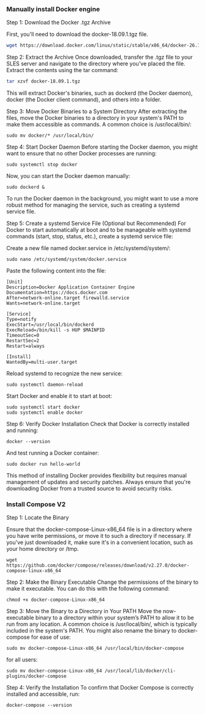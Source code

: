 ### Manually install Docker engine
Step 1: Download the Docker .tgz Archive

First, you'll need to download the docker-18.09.1.tgz file. 
```sh
wget https://download.docker.com/linux/static/stable/x86_64/docker-26.1.0.tgz
```
Step 2: Extract the Archive
Once downloaded, transfer the .tgz file to your SLES server and navigate to the directory where you've placed the file. Extract the contents using the tar command:
```sh
tar xzvf docker-18.09.1.tgz
```
This will extract Docker's binaries, such as dockerd (the Docker daemon), docker (the Docker client command), and others into a folder.

Step 3: Move Docker Binaries to a System Directory
After extracting the files, move the Docker binaries to a directory in your system's PATH to make them accessible as commands. A common choice is /usr/local/bin/:
```
sudo mv docker/* /usr/local/bin/
```
Step 4: Start Docker Daemon
Before starting the Docker daemon, you might want to ensure that no other Docker processes are running:
```
sudo systemctl stop docker
```
Now, you can start the Docker daemon manually:

```
sudo dockerd &
```
To run the Docker daemon in the background, you might want to use a more robust method for managing the service, such as creating a systemd service file.

Step 5: Create a systemd Service File (Optional but Recommended)
For Docker to start automatically at boot and to be manageable with systemd commands (start, stop, status, etc.), create a systemd service file:

Create a new file named docker.service in /etc/systemd/system/:
```
sudo nano /etc/systemd/system/docker.service
```
Paste the following content into the file:
```
[Unit]
Description=Docker Application Container Engine
Documentation=https://docs.docker.com
After=network-online.target firewalld.service
Wants=network-online.target

[Service]
Type=notify
ExecStart=/usr/local/bin/dockerd
ExecReload=/bin/kill -s HUP $MAINPID
TimeoutSec=0
RestartSec=2
Restart=always

[Install]
WantedBy=multi-user.target

```
Reload systemd to recognize the new service:
```
sudo systemctl daemon-reload
```
Start Docker and enable it to start at boot:
```
sudo systemctl start docker
sudo systemctl enable docker
```
Step 6: Verify Docker Installation
Check that Docker is correctly installed and running:
```
docker --version
```
And test running a Docker container:
```
sudo docker run hello-world
```
This method of installing Docker provides flexibility but requires manual management of updates and security patches. Always ensure that you're downloading Docker from a trusted source to avoid security risks.

### Install Compose V2

Step 1: Locate the Binary

Ensure that the docker-compose-Linux-x86_64 file is in a directory where you have write permissions, or move it to such a directory if necessary. If you've just downloaded it, make sure it's in a convenient location, such as your home directory or /tmp.
```
wget https://github.com/docker/compose/releases/download/v2.27.0/docker-compose-linux-x86_64
```
Step 2: Make the Binary Executable
Change the permissions of the binary to make it executable. You can do this with the following command:
```
chmod +x docker-compose-Linux-x86_64
```
Step 3: Move the Binary to a Directory in Your PATH
Move the now-executable binary to a directory within your system’s PATH to allow it to be run from any location. A common choice is /usr/local/bin/, which is typically included in the system's PATH. You might also rename the binary to docker-compose for ease of use:
```
sudo mv docker-compose-Linux-x86_64 /usr/local/bin/docker-compose
```
for all users:
```
sudo mv docker-compose-Linux-x86_64 /usr/local/lib/docker/cli-plugins/docker-compose
```
Step 4: Verify the Installation
To confirm that Docker Compose is correctly installed and accessible, run:
```
docker-compose --version
```
